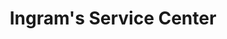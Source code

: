 ---
title: "Ingram's Service Center"
url: /fawn-grove/ingrams-service-center/
shop: Autowerkstatt
---